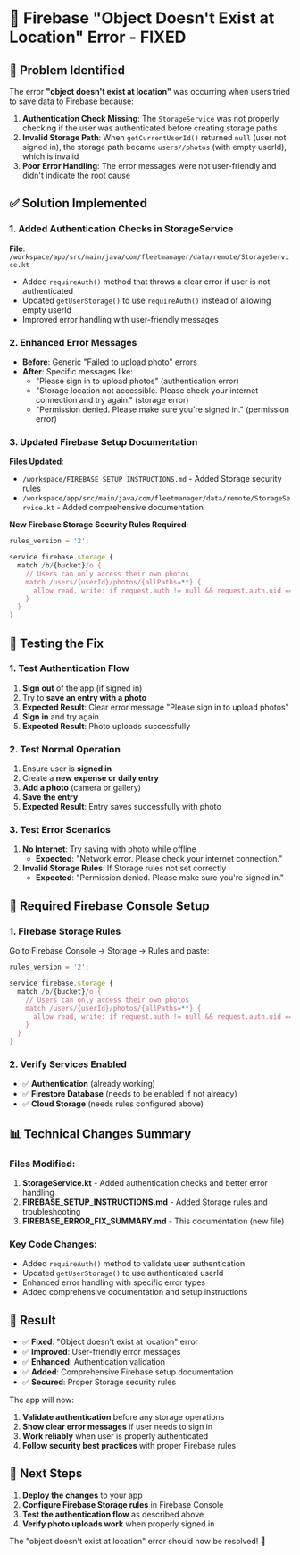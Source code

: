 # 🔧 Firebase "Object Doesn't Exist at Location" Error - FIXED

## 🐛 Problem Identified

The error **"object doesn't exist at location"** was occurring when users tried to save data to Firebase because:

1. **Authentication Check Missing**: The `StorageService` was not properly checking if the user was authenticated before creating storage paths
2. **Invalid Storage Path**: When `getCurrentUserId()` returned `null` (user not signed in), the storage path became `users//photos` (with empty userId), which is invalid
3. **Poor Error Handling**: The error messages were not user-friendly and didn't indicate the root cause

## ✅ Solution Implemented

### 1. Added Authentication Checks in StorageService

**File**: `/workspace/app/src/main/java/com/fleetmanager/data/remote/StorageService.kt`

- Added `requireAuth()` method that throws a clear error if user is not authenticated
- Updated `getUserStorage()` to use `requireAuth()` instead of allowing empty userId
- Improved error handling with user-friendly messages

### 2. Enhanced Error Messages

- **Before**: Generic "Failed to upload photo" errors
- **After**: Specific messages like:
  - "Please sign in to upload photos" (authentication error)
  - "Storage location not accessible. Please check your internet connection and try again." (storage error)
  - "Permission denied. Please make sure you're signed in." (permission error)

### 3. Updated Firebase Setup Documentation

**Files Updated**:
- `/workspace/FIREBASE_SETUP_INSTRUCTIONS.md` - Added Storage security rules
- `/workspace/app/src/main/java/com/fleetmanager/data/remote/StorageService.kt` - Added comprehensive documentation

**New Firebase Storage Security Rules Required**:
```javascript
rules_version = '2';

service firebase.storage {
  match /b/{bucket}/o {
    // Users can only access their own photos
    match /users/{userId}/photos/{allPaths=**} {
      allow read, write: if request.auth != null && request.auth.uid == userId;
    }
  }
}
```

## 🧪 Testing the Fix

### 1. Test Authentication Flow
1. **Sign out** of the app (if signed in)
2. Try to **save an entry with a photo**
3. **Expected Result**: Clear error message "Please sign in to upload photos"
4. **Sign in** and try again
5. **Expected Result**: Photo uploads successfully

### 2. Test Normal Operation
1. Ensure user is **signed in**
2. Create a **new expense or daily entry**
3. **Add a photo** (camera or gallery)
4. **Save the entry**
5. **Expected Result**: Entry saves successfully with photo

### 3. Test Error Scenarios
1. **No Internet**: Try saving with photo while offline
   - **Expected**: "Network error. Please check your internet connection."
2. **Invalid Storage Rules**: If Storage rules not set correctly
   - **Expected**: "Permission denied. Please make sure you're signed in."

## 🔐 Required Firebase Console Setup

### 1. Firebase Storage Rules
Go to Firebase Console → Storage → Rules and paste:

```javascript
rules_version = '2';

service firebase.storage {
  match /b/{bucket}/o {
    // Users can only access their own photos
    match /users/{userId}/photos/{allPaths=**} {
      allow read, write: if request.auth != null && request.auth.uid == userId;
    }
  }
}
```

### 2. Verify Services Enabled
- ✅ **Authentication** (already working)
- ✅ **Firestore Database** (needs to be enabled if not already)
- ✅ **Cloud Storage** (needs rules configured above)

## 📊 Technical Changes Summary

### Files Modified:
1. **StorageService.kt** - Added authentication checks and better error handling
2. **FIREBASE_SETUP_INSTRUCTIONS.md** - Added Storage rules and troubleshooting
3. **FIREBASE_ERROR_FIX_SUMMARY.md** - This documentation (new file)

### Key Code Changes:
- Added `requireAuth()` method to validate user authentication
- Updated `getUserStorage()` to use authenticated userId
- Enhanced error handling with specific error types
- Added comprehensive documentation and setup instructions

## 🎯 Result

- ✅ **Fixed**: "Object doesn't exist at location" error
- ✅ **Improved**: User-friendly error messages
- ✅ **Enhanced**: Authentication validation
- ✅ **Added**: Comprehensive Firebase setup documentation
- ✅ **Secured**: Proper Storage security rules

The app will now:
1. **Validate authentication** before any storage operations
2. **Show clear error messages** if user needs to sign in
3. **Work reliably** when user is properly authenticated
4. **Follow security best practices** with proper Firebase rules

## 🚀 Next Steps

1. **Deploy the changes** to your app
2. **Configure Firebase Storage rules** in Firebase Console
3. **Test the authentication flow** as described above
4. **Verify photo uploads work** when properly signed in

The "object doesn't exist at location" error should now be resolved! 🎉